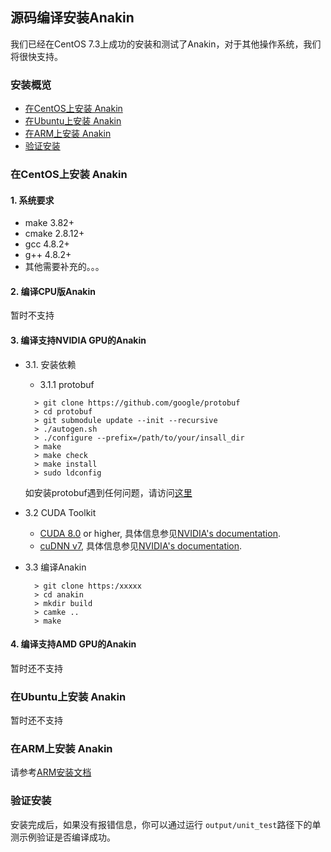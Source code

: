 ## 源码编译安装Anakin ##

我们已经在CentOS 7.3上成功的安装和测试了Anakin，对于其他操作系统，我们将很快支持。

### 安装概览 ###

* [在CentOS上安装 Anakin]()
* [在Ubuntu上安装 Anakin]()
* [在ARM上安装 Anakin](./anakin_run_on_arm.html)
* [验证安装]()


### 在CentOS上安装 Anakin ###
#### 1. 系统要求 ####

*  make 3.82+
*  cmake 2.8.12+
*  gcc 4.8.2+
*  g++ 4.8.2+
*  其他需要补充的。。。

#### 2. 编译CPU版Anakin ####

暂时不支持

#### 3. 编译支持NVIDIA GPU的Anakin ####

- 3.1. 安装依赖

  - 3.1.1 protobuf

  ```
    > git clone https://github.com/google/protobuf
    > cd protobuf
    > git submodule update --init --recursive
    > ./autogen.sh
    > ./configure --prefix=/path/to/your/insall_dir
    > make
    > make check
    > make install
    > sudo ldconfig
  ```

  如安装protobuf遇到任何问题，请访问[这里](https://github.com/google/protobuf/blob/master/src/README.html)

- 3.2 CUDA Toolkit

  - [CUDA 8.0](https://developer.nvidia.com/cuda-zone) or higher, 具体信息参见[NVIDIA's documentation](https://docs.nvidia.com/cuda/cuda-installation-guide-linux/).
  - [cuDNN v7](https://developer.nvidia.com/cudnn), 具体信息参见[NVIDIA's documentation](https://docs.nvidia.com/cuda/cuda-installation-guide-linux/).

- 3.3  编译Anakin

  ```
    > git clone https:/xxxxx
    > cd anakin
    > mkdir build
    > camke ..
    > make
  ```

#### 4. 编译支持AMD GPU的Anakin ####

暂时还不支持


### 在Ubuntu上安装 Anakin ###

暂时还不支持


### 在ARM上安装 Anakin ###

请参考[ARM安装文档](./anakin_run_on_arm.html)

### 验证安装 ###

安装完成后，如果没有报错信息，你可以通过运行 `output/unit_test`路径下的单测示例验证是否编译成功。
